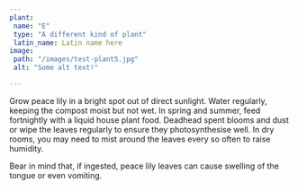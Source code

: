 ```yaml
---
plant:
 name: "E"
 type: "A different kind of plant"
 latin_name: Latin name here
image:
 path: "/images/test-plant5.jpg"
 alt: "Some alt text!"

---
```


Grow peace lily in a bright spot out of direct sunlight. Water regularly, keeping the compost moist but not wet. In spring and summer, feed fortnightly with a liquid house plant food. Deadhead spent blooms and dust or wipe the leaves regularly to ensure they photosynthesise well. In dry rooms, you may need to mist around the leaves every so often to raise humidity.

Bear in mind that, if ingested, peace lily leaves can cause swelling of the tongue or even vomiting.